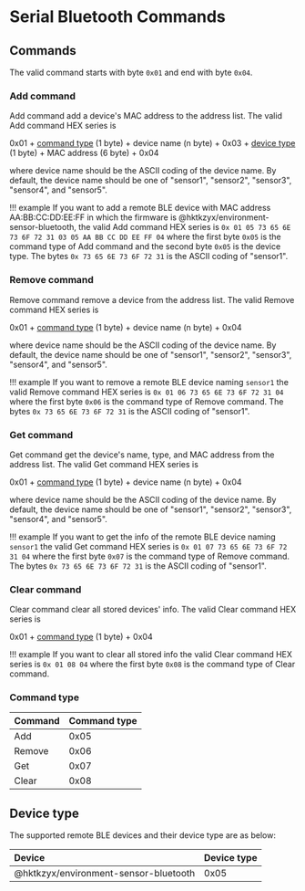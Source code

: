 # Serial Bluetooth Commands

## Commands

The valid command starts with byte `0x01` and end with byte `0x04`.

### Add command

Add command add a device's MAC address to the address list.
The valid Add command HEX series is

0x01 + [command type](#command-type) (1 byte) + device name (n byte) + 0x03 + [device type](#device-type) (1 byte) + MAC address (6 byte) + 0x04

where device name should be the ASCII coding of the device name.
By default, the device name should be one of "sensor1", "sensor2", "sensor3", "sensor4", and "sensor5".

!!! example
    If you want to add a remote BLE device with MAC address AA:BB:CC:DD:EE:FF
    in which the firmware is @hktkzyx/environment-sensor-bluetooth,
    the valid Add command HEX series is
    `0x 01 05 73 65 6E 73 6F 72 31 03 05 AA BB CC DD EE FF 04`
    where the first byte `0x05` is the command type of Add command
    and the second byte `0x05` is the device type.
    The bytes `0x 73 65 6E 73 6F 72 31` is the ASCII coding of "sensor1".

### Remove command

Remove command remove a device from the address list.
The valid Remove command HEX series is

0x01 + [command type](#command-type) (1 byte) + device name (n byte) + 0x04

where device name should be the ASCII coding of the device name.
By default, the device name should be one of "sensor1", "sensor2", "sensor3", "sensor4", and "sensor5".

!!! example
    If you want to remove a remote BLE device naming `sensor1`
    the valid Remove command HEX series is
    `0x 01 06 73 65 6E 73 6F 72 31 04`
    where the first byte `0x06` is the command type of Remove command.
    The bytes `0x 73 65 6E 73 6F 72 31` is the ASCII coding of "sensor1".
    
### Get command

Get command get the device's name, type, and MAC address from the address list.
The valid Get command HEX series is

0x01 + [command type](#command-type) (1 byte) + device name (n byte) + 0x04

where device name should be the ASCII coding of the device name.
By default, the device name should be one of "sensor1", "sensor2", "sensor3", "sensor4", and "sensor5".

!!! example
    If you want to get the info of the remote BLE device naming `sensor1`
    the valid Get command HEX series is
    `0x 01 07 73 65 6E 73 6F 72 31 04`
    where the first byte `0x07` is the command type of Remove command.
    The bytes `0x 73 65 6E 73 6F 72 31` is the ASCII coding of "sensor1".

### Clear command

Clear command clear all stored devices' info.
The valid Clear command HEX series is

0x01 + [command type](#command-type) (1 byte) + 0x04

!!! example
    If you want to clear all stored info
    the valid Clear command HEX series is
    `0x 01 08 04`
    where the first byte `0x08` is the command type of Clear command.

### Command type

| Command | Command type |
| :------ | :----------- |
| Add     | 0x05         |
| Remove  | 0x06         |
| Get     | 0x07         |
| Clear   | 0x08         |

## Device type

The supported remote BLE devices and their device type are as below:

| Device                                | Device type |
| :------------------------------------ | :---------- |
| @hktkzyx/environment-sensor-bluetooth | 0x05        |